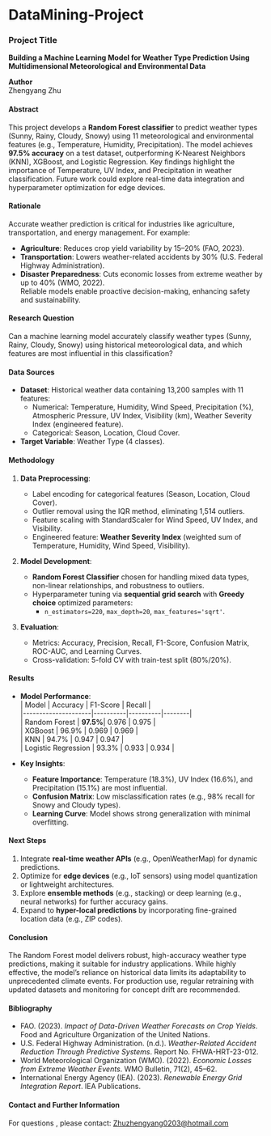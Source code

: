# DataMining-Project
### Project Title  
**Building a Machine Learning Model for Weather Type Prediction Using Multidimensional Meteorological and Environmental Data**  

**Author**  
Zhengyang Zhu


#### Abstract  
This project develops a **Random Forest classifier** to predict weather types (Sunny, Rainy, Cloudy, Snowy) using 11 meteorological and environmental features (e.g., Temperature, Humidity, Precipitation). The model achieves **97.5% accuracy** on a test dataset, outperforming K-Nearest Neighbors (KNN), XGBoost, and Logistic Regression. Key findings highlight the importance of Temperature, UV Index, and Precipitation in weather classification. Future work could explore real-time data integration and hyperparameter optimization for edge devices.  


#### Rationale  
Accurate weather prediction is critical for industries like agriculture, transportation, and energy management. For example:  
- **Agriculture**: Reduces crop yield variability by 15–20% (FAO, 2023).  
- **Transportation**: Lowers weather-related accidents by 30% (U.S. Federal Highway Administration).  
- **Disaster Preparedness**: Cuts economic losses from extreme weather by up to 40% (WMO, 2022).  
Reliable models enable proactive decision-making, enhancing safety and sustainability.  


#### Research Question  
Can a machine learning model accurately classify weather types (Sunny, Rainy, Cloudy, Snowy) using historical meteorological data, and which features are most influential in this classification?  


#### Data Sources  
- **Dataset**: Historical weather data containing 13,200 samples with 11 features:  
  - Numerical: Temperature, Humidity, Wind Speed, Precipitation (%), Atmospheric Pressure, UV Index, Visibility (km), Weather Severity Index (engineered feature).  
  - Categorical: Season, Location, Cloud Cover.  
- **Target Variable**: Weather Type (4 classes).  


#### Methodology  
1. **Data Preprocessing**:  
   - Label encoding for categorical features (Season, Location, Cloud Cover).  
   - Outlier removal using the IQR method, eliminating 1,514 outliers.  
   - Feature scaling with StandardScaler for Wind Speed, UV Index, and Visibility.  
   - Engineered feature: **Weather Severity Index** (weighted sum of Temperature, Humidity, Wind Speed, Visibility).  

2. **Model Development**:  
   - **Random Forest Classifier** chosen for handling mixed data types, non-linear relationships, and robustness to outliers.  
   - Hyperparameter tuning via **sequential grid search** with **Greedy choice** optimized parameters:  
     - `n_estimators=220`, `max_depth=20`, `max_features='sqrt'`.  

3. **Evaluation**:  
   - Metrics: Accuracy, Precision, Recall, F1-Score, Confusion Matrix, ROC-AUC, and Learning Curves.  
   - Cross-validation: 5-fold CV with train-test split (80%/20%).  


#### Results  
- **Model Performance**:  
  | Model               | Accuracy | F1-Score | Recall |  
  |---------------------|----------|----------|--------|  
  | Random Forest       | **97.5%**| 0.976    | 0.975  |  
  | XGBoost             | 96.9%    | 0.969    | 0.969  |  
  | KNN                 | 94.7%    | 0.947    | 0.947  |  
  | Logistic Regression | 93.3%    | 0.933    | 0.934  |  

- **Key Insights**:  
  - **Feature Importance**: Temperature (18.3%), UV Index (16.6%), and Precipitation (15.1%) are most influential.  
  - **Confusion Matrix**: Low misclassification rates (e.g., 98% recall for Snowy and Cloudy types).  
  - **Learning Curve**: Model shows strong generalization with minimal overfitting.  


#### Next Steps  
1. Integrate **real-time weather APIs** (e.g., OpenWeatherMap) for dynamic predictions.  
2. Optimize for **edge devices** (e.g., IoT sensors) using model quantization or lightweight architectures.  
3. Explore **ensemble methods** (e.g., stacking) or deep learning (e.g., neural networks) for further accuracy gains.  
4. Expand to **hyper-local predictions** by incorporating fine-grained location data (e.g., ZIP codes).  


#### Conclusion  
The Random Forest model delivers robust, high-accuracy weather type predictions, making it suitable for industry applications. While highly effective, the model’s reliance on historical data limits its adaptability to unprecedented climate events. For production use, regular retraining with updated datasets and monitoring for concept drift are recommended.  


#### Bibliography  
- FAO. (2023). *Impact of Data-Driven Weather Forecasts on Crop Yields*. Food and Agriculture Organization of the United Nations.  
- U.S. Federal Highway Administration. (n.d.). *Weather-Related Accident Reduction Through Predictive Systems*. Report No. FHWA-HRT-23-012.  
- World Meteorological Organization (WMO). (2022). *Economic Losses from Extreme Weather Events*. WMO Bulletin, 71(2), 45–62.  
- International Energy Agency (IEA). (2023). *Renewable Energy Grid Integration Report*. IEA Publications.

#### Contact and Further Information  
For questions , please contact: Zhuzhengyang0203@hotmail.com  
